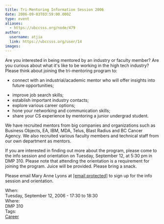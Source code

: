 ```yaml
---
title: Tri-Mentoring Information Session 2006 
date: 2006-09-03T03:59:00.000Z
type: event
aliases:
  - https://ubccsss.org/node/479
author:
  username: atjia
  link: https://ubccsss.org/user/14
images:
---
```


<div class="field field-name-body field-type-text-with-summary field-label-hidden"><div class="field-items"><div class="field-item even"><p>Are you interested in being mentored by an industry or faculty member?  Are you curious about what it&apos;s like to be working in the high tech industry?  Please think about joining the tri-mentoring program to:</p>
<ul>
<li>connect with an industrial/academic mentor who will offer insights into future opportunities; <p></p>
</li><li>improve job search skills;
</li><li>establish important industry contacts;
</li><li>explore various career options;
</li><li>hone your networking and communication skills;
</li><li>share your CS experience by mentoring a junior undergrad student.</li></ul>
<p>We have recruited mentors from big companies and organizations such as Business Objects, EA, IBM, MDA, Telus, Blast Radius and BC Cancer Agency.  We also recruited various faculty members and technical staff from our own department as mentors.  </p>
<p>If you are interested in finding out more about the program, please come to the info session and orientation on Tuesday, September 12, at 5:30 pm in DMP 310.  Please note that attending the orientation is a requirement for joining the program.  Juice will be provided.  Please bring a snack. </p>
<p>Please email Mary Anne Lyons at <a href="/cdn-cgi/l/email-protection#5b3722343528361b3828752e393875383a"><span class="__cf_email__" data-cfemail="8de1f4e2e3fee0cdeefea3f8efeea3eeec">[email&#xA0;protected]</span></a> to sign up for the info session and orientation. </p>
<!--break--></div></div></div><div class="field field-name-field-dates field-type-datetime field-label-above"><div class="field-label">When:&#xA0;</div><div class="field-items"><div class="field-item even"><span class="date-display-single">Tuesday, September 12, 2006 - <span class="date-display-range"><span class="date-display-start">17:30</span> to <span class="date-display-end">18:30</span></span></span></div></div></div><div class="field field-name-field-location field-type-text field-label-above"><div class="field-label">Where:&#xA0;</div><div class="field-items"><div class="field-item even">DMP 310</div></div></div>    <footer>
    <div class="field field-name-field-tags field-type-taxonomy-term-reference field-label-above"><div class="field-label">Tags:&#xA0;</div><div class="field-items"><div class="field-item even"><a href="/career">Career</a></div></div></div>      </footer>